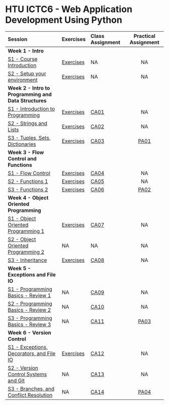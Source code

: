 # HTU ICTC6 - Web Application Development Using Python 

| Session                                                         | Exercises            | Class Assignment             |     Practical Assignment     |
| :-------------------------------------------------------------- | :------------------- | :--------------------------- | :--------------------------: |
| **Week 1 - Intro**                                              |
| [S1 - Course Introduction](./W1/lecture-notes/)                 | [Exercises](./W1/S1) | NA                           |              NA              |
| [S2 - Setup your environment](./W1/lecture-notes/)              | [Exercises](./W1/S2) | NA                           |              NA              |
| **Week 2 - Intro to Programming and Data Structures**           |
| [S1 - Introduction to Programming](./W2/lecture-notes/)         | [Exercises](./W2/S1) | [CA01](./W2/S1/CA01/CA01.md) |              NA              |
| [S2 - Strings and Lists](./W2/lecture-notes/)                   | [Exercises](./W2/S2) | [CA02](./W2/S2/CA02/CA02.md) |              NA              |
| [S3 - Tuples, Sets, Dictionaries](./W2/lecture-notes/)          | [Exercises](./W2/S3) | [CA03](./W2/S3/CA03/CA03.md) | [PA01](./W2/S3/PA01/PA01.md) |
| **Week 3 - Flow Control and Functions**                         |
| [S1 - Flow Control](./W3/lecture-notes/)                        | [Exercises](./W3/S1) | [CA04](./W3/S1/CA04/CA04.md) |              NA              |
| [S2 - Functions 1](./W3/lecture-notes/)                         | [Exercises](./W3/S2) | [CA05](./W3/S2/CA05/CA05.md) |              NA              |
| [S3 - Functions 2](./W3/lecture-notes/)                         | [Exercises](./W3/S3) | [CA06](./W3/S3/CA06/CA06.md) | [PA02](./W3/S3/PA02/PA02.md) |
| **Week 4 - Object Oriented Programming**                        |
| [S1 - Object Oriented Programming 1](./W4/lecture-notes/)       | [Exercises](./W4/S1) | [CA07](./W4/S1/CA07/CA07.md) |              NA              |
| [S2 - Object Oriented Programming 2](./W4/lecture-notes/)       | NA                   | NA                           |              NA              |
| [S3 - Inheritance](./W4/lecture-notes/)                         | [Exercises](./W4/S3) | [CA08](./W4/S3/CA08/CA08.md) |              NA              |
| **Week 5 - Exceptions and File IO**                             |
| [S1 - Programming Basics - Review 1](./W5/)                     | NA                   | [CA09](./W5/S1/CA09/CA09.md) |              NA              |
| [S2 - Programming Basics - Review 2](./W5/)                     | NA                   | [CA10](./W5/S2/CA10/CA10.md) |              NA              |
| [S3 - Programming Basics - Review 3](./W5/)                     | NA                   | [CA11](./W5/S3/CA11/CA11.md) | [PA03](./W5/S3/PA03/PA03.md) |
| **Week 6 - Version Control**                                    |
| [S1 - Exceptions, Decorators, and File IO](./W6/lectures-notes) | [Exercises](./W6/S1) | [CA12](./W6/S1/CA12/CA12.md) |              NA              |
| [S2 - Version Control Systems and Git](./W6/lectures-notes)     | NA                   | [CA13](./W6/S2/CA13/CA13.md) |              NA              |
| [S3 - Branches, and Conflict Resolution](./W6/lectures-notes)   | NA                   | [CA14](./W6/S3/CA14/CA14.md) | [PA04](./W6/S3/PA04/PA04.md) |